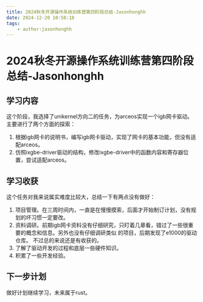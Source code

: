 ```yaml
---
title: 2024秋冬开源操作系统训练营第四阶段总结-Jasonhonghh
date: 2024-12-20 10:58:18
tags:
    - author:jasonhonghh
---
```

# 2024秋冬开源操作系统训练营第四阶段总结-Jasonhonghh
## 学习内容
这个阶段，我选择了unikernel方向二的任务，为arceos实现一个igb网卡驱动。主要进行了两个方面的探索：
1. 根据igb网卡的说明书，编写igb网卡驱动，实现了网卡的基本功能，但没有适配arceos。
2. 仿照ixgbe-driver驱动的结构，修改ixgbe-driver中的函数内容和寄存器位置，尝试适配arceos。
## 学习收获
这个任务对我来说属实难度比较大，总结一下有两点没有做好：
1. 项目管理。在三周时间内，一直是在慢慢摸索，后面才开始制订计划，没有规划的坏习惯一定要改。
2. 资料调研。前期igb网卡资料没有仔细研究，只盯着几章看，错过了一些很重要的概念和信息。另外也没有仔细调研类似
   的项目，后期发现了e1000的驱动仓库。
   不过总的来说还是有收获的。
1. 了解了驱动开发的过程和底层一些硬件知识。
2. 积累了一些开发经验。
## 下一步计划
做好计划继续学习，未来属于rust。